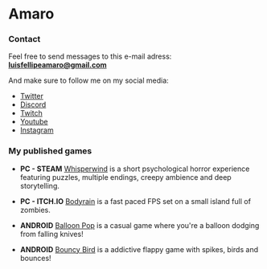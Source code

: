 # Amaro
### Contact
Feel free to send messages to this e-mail adress: **luisfellipeamaro@gmail.com**

And make sure to follow me on my social media:
- [Twitter](twitter.com/amarogamedev)
- [Discord](https://discord.com/invite/qQ9dtpFeuv)
- [Twitch](twitch.tv/amarodev)
- [Youtube](youtube.com/channel/UCYeWtyw2-W_whqjU-BcvcYA)
- [Instagram](instagram.com/luisf_amaro)

### My published games
- **PC - STEAM** [Whisperwind](https://store.steampowered.com/app/1501650/) is a short psychological horror experience featuring puzzles, multiple endings, creepy ambience and deep storytelling.
 
- **PC - ITCH.IO** [Bodyrain](https://amarogamedev.itch.io/bodyrain) is a fast paced FPS set on a small island full of zombies.

- **ANDROID** [Balloon Pop](https://play.google.com/store/apps/details?id=com.AmaroGames.BalloonPop) is a casual game where you're a balloon dodging from falling knives!

- **ANDROID** [Bouncy Bird](https://play.google.com/store/apps/details?id=com.AmaroGames.BouncyBird) is a addictive flappy game with spikes, birds and bounces!
